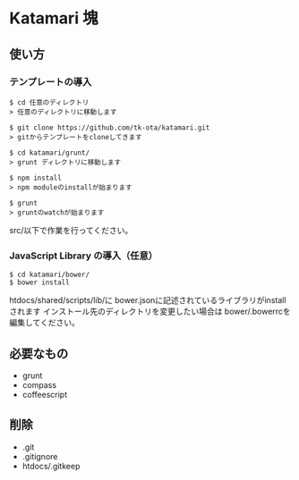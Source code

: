 Katamari 塊
========
## 使い方

### テンプレートの導入
```shell
$ cd 任意のディレクトリ
> 任意のディレクトリに移動します

$ git clone https://github.com/tk-ota/katamari.git
> gitからテンプレートをcloneしてきます

$ cd katamari/grunt/
> grunt ディレクトリに移動します

$ npm install
> npm moduleのinstallが始まります

$ grunt
> gruntのwatchが始まります
```
src/以下で作業を行ってください。

### JavaScript Library の導入（任意）
```shell
$ cd katamari/bower/
$ bower install
```
htdocs/shared/scripts/lib/に
bower.jsonに記述されているライブラリがinstallされます
インストール先のディレクトリを変更したい場合は
bower/.bowerrcを編集してください。


## 必要なもの
- grunt
- compass
- coffeescript

## 削除
- .git
- .gitignore
- htdocs/.gitkeep
